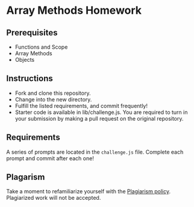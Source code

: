 # Array Methods Homework

## Prerequisites

* Functions and Scope
* Array Methods
* Objects

## Instructions

* Fork and clone this repository.
* Change into the new directory.
* Fulfill the listed requirements, and commit frequently!
* Starter code is available in lib/challenge.js. You are required to turn in your submission by making a pull request on the original repository.

## Requirements

A series of prompts are located in the `challenge.js` file. Complete each prompt and commit after each one!

## Plagarism

Take a moment to refamiliarize yourself with the [Plagiarism policy](https://git.generalassemb.ly/DC-WDI/Administrative/blob/master/plagiarism.md). Plagiarized work will not be accepted.